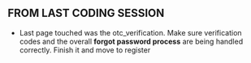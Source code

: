 ## FROM LAST CODING SESSION

-  Last page touched was the otc_verification. Make sure verification codes and the overall **forgot password process** are being handled correctly. Finish it and move to register
